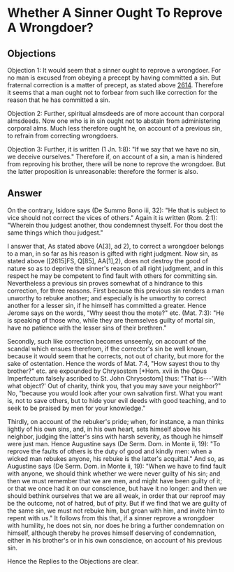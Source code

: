# Whether A Sinner Ought To Reprove A Wrongdoer?

## Objections

Objection 1: It would seem that a sinner ought to reprove a wrongdoer. For no man is excused from obeying a precept by having committed a sin. But fraternal correction is a matter of precept, as stated above [2614](A[2]). Therefore it seems that a man ought not to forbear from such like correction for the reason that he has committed a sin.

Objection 2: Further, spiritual almsdeeds are of more account than corporal almsdeeds. Now one who is in sin ought not to abstain from administering corporal alms. Much less therefore ought he, on account of a previous sin, to refrain from correcting wrongdoers.

Objection 3: Further, it is written (1 Jn. 1:8): "If we say that we have no sin, we deceive ourselves." Therefore if, on account of a sin, a man is hindered from reproving his brother, there will be none to reprove the wrongdoer. But the latter proposition is unreasonable: therefore the former is also.

## Answer

On the contrary, Isidore says (De Summo Bono iii, 32): "He that is subject to vice should not correct the vices of others." Again it is written (Rom. 2:1): "Wherein thou judgest another, thou condemnest thyself. For thou dost the same things which thou judgest."

I answer that, As stated above (A[3], ad 2), to correct a wrongdoer belongs to a man, in so far as his reason is gifted with right judgment. Now sin, as stated above ([2615]FS, Q[85], AA[1],2), does not destroy the good of nature so as to deprive the sinner's reason of all right judgment, and in this respect he may be competent to find fault with others for committing sin. Nevertheless a previous sin proves somewhat of a hindrance to this correction, for three reasons. First because this previous sin renders a man unworthy to rebuke another; and especially is he unworthy to correct another for a lesser sin, if he himself has committed a greater. Hence Jerome says on the words, "Why seest thou the mote?" etc. (Mat. 7:3): "He is speaking of those who, while they are themselves guilty of mortal sin, have no patience with the lesser sins of their brethren."

Secondly, such like correction becomes unseemly, on account of the scandal which ensues therefrom, if the corrector's sin be well known, because it would seem that he corrects, not out of charity, but more for the sake of ostentation. Hence the words of Mat. 7:4, "How sayest thou to thy brother?" etc. are expounded by Chrysostom [*Hom. xvii in the Opus Imperfectum falsely ascribed to St. John Chrysostom] thus: "That is---'With what object?' Out of charity, think you, that you may save your neighbor?" No, "because you would look after your own salvation first. What you want is, not to save others, but to hide your evil deeds with good teaching, and to seek to be praised by men for your knowledge."

Thirdly, on account of the rebuker's pride; when, for instance, a man thinks lightly of his own sins, and, in his own heart, sets himself above his neighbor, judging the latter's sins with harsh severity, as though he himself were just man. Hence Augustine says (De Serm. Dom. in Monte ii, 19): "To reprove the faults of others is the duty of good and kindly men: when a wicked man rebukes anyone, his rebuke is the latter's acquittal." And so, as Augustine says (De Serm. Dom. in Monte ii, 19): "When we have to find fault with anyone, we should think whether we were never guilty of his sin; and then we must remember that we are men, and might have been guilty of it; or that we once had it on our conscience, but have it no longer: and then we should bethink ourselves that we are all weak, in order that our reproof may be the outcome, not of hatred, but of pity. But if we find that we are guilty of the same sin, we must not rebuke him, but groan with him, and invite him to repent with us." It follows from this that, if a sinner reprove a wrongdoer with humility, he does not sin, nor does he bring a further condemnation on himself, although thereby he proves himself deserving of condemnation, either in his brother's or in his own conscience, on account of his previous sin.

Hence the Replies to the Objections are clear.